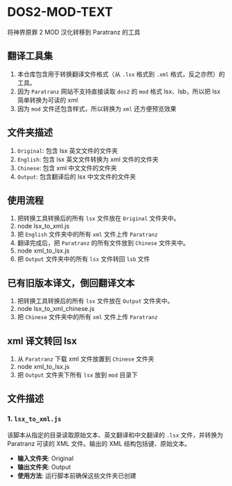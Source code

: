 # DOS2-MOD-TEXT

将神界原罪 2 MOD 汉化转移到 Paratranz 的工具

## 翻译工具集

1. 本仓库包含用于转换翻译文件格式（从 `.lsx` 格式到 `.xml` 格式，反之亦然）的工具。
2. 因为 `Paratranz` 网站不支持直接读取 `dos2` 的 `mod` 格式 lsx、lsb，所以把 lsx 简单转换为可读的 xml
3. 因为 `mod` 文件还包含样式，所以转换为 `xml` 还方便预览效果

## 文件夹描述

1. `Original`: 包含 lsx 英文文件的文件夹
2. `English`: 包含 lsx 英文文件转换为 xml 文件的文件夹
3. `Chinese`: 包含 xml 中文文件的文件夹
4. `Output`: 包含翻译后的 lsx 中文文件的文件夹

## 使用流程

1. 把转换工具转换后的所有 `lsx` 文件放在 `Original` 文件夹中。
2. node lsx_to_xml.js
3. 把 `English` 文件夹中的所有 `xml` 文件上传 `Paratranz`
4. 翻译完成后，把 `Paratranz` 的所有文件放到 `Chinese` 文件夹中。
5. node xml_to_lsx.js
6. 把 `Output` 文件夹中的所有 `lsx` 文件转回 `lsb` 文件

## 已有旧版本译文，倒回翻译文本

1. 把转换工具转换后的所有 `lsx` 文件放在 `Output` 文件夹中。
2. node lsx_to_xml_chinese.js
3. 把 `Chinese` 文件夹中的所有 `xml` 文件上传 `Paratranz`

## xml 译文转回 lsx

1. 从 `Paratranz` 下载 xml 文件放置到 `Chinese` 文件夹
2. node xml_to_lsx.js
3. 把 `Output` 文件夹下所有 `lsx` 放到 `mod` 目录下

## 文件描述

### 1. `lsx_to_xml.js`

该脚本从指定的目录读取原始文本、英文翻译和中文翻译的 `.lsx` 文件，并转换为 Paratranz 可读的 XML 文件。输出的 XML 结构包括键、原始文本。

- **输入文件夹**: Original
- **输出文件夹**: Output
- **使用方法**: 运行脚本前确保这些文件夹已创建

<!-- ### 2. `tra_to_json_without_Chinese.py`

与 `tra_to_json_with_Chinese.py` 类似，该脚本处理 `.tra` 文件，但输出的 JSON 文件不包括中文翻译。当只需要原文和上下文时，此脚本非常有用。

- **输入文件夹**：Original, English
- **输出文件夹**：Output_Json
- **使用方法**：确保在运行前文件夹已正确设置。

### 3. `json_to_tra.py`

将 JSON 文件转换回 `.tra` 格式。该脚本处理每一个 JSON 条目，并生成 `.tra` 文件，保留 JSON 中 `translation` 字段的所有换行符（`\n`）和其他格式。

- **输入文件夹**：Chinese
- **输出文件夹**：Output
- **使用方法**：将 JSON 文件放在 'Chinese' 文件夹中，输出将被导向 'Output' 文件夹。 -->
